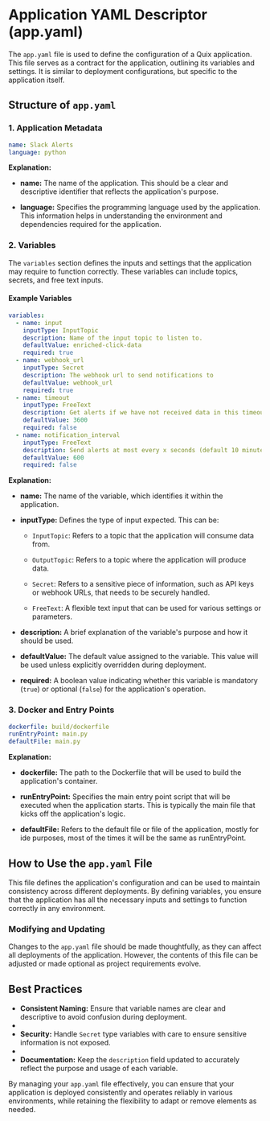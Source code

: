 # Application YAML Descriptor (app.yaml)

The `app.yaml` file is used to define the configuration of a Quix application. This file serves as a contract for the application, outlining its variables and settings. It is similar to deployment configurations, but specific to the application itself.

## Structure of `app.yaml`

### 1. Application Metadata

```yaml
name: Slack Alerts
language: python
```

**Explanation:**

- **name:** The name of the application. This should be a clear and descriptive identifier that reflects the application's purpose.
  
- **language:** Specifies the programming language used by the application. This information helps in understanding the environment and dependencies required for the application.

### 2. Variables

The `variables` section defines the inputs and settings that the application may require to function correctly. These variables can include topics, secrets, and free text inputs.

#### Example Variables

```yaml
variables:
  - name: input
    inputType: InputTopic
    description: Name of the input topic to listen to.
    defaultValue: enriched-click-data
    required: true
  - name: webhook_url
    inputType: Secret
    description: The webhook url to send notifications to
    defaultValue: webhook_url
    required: true
  - name: timeout
    inputType: FreeText
    description: Get alerts if we have not received data in this timeout (seconds)
    defaultValue: 3600
    required: false
  - name: notification_interval
    inputType: FreeText
    description: Send alerts at most every x seconds (default 10 minutes)
    defaultValue: 600
    required: false
```

**Explanation:**

- **name:** The name of the variable, which identifies it within the application.
  
- **inputType:** Defines the type of input expected. This can be:
  
    - `InputTopic`: Refers to a topic that the application will consume data from.
  
    - `OutputTopic`: Refers to a topic where the application will produce data.

    - `Secret`: Refers to a sensitive piece of information, such as API keys or webhook URLs, that needs to be securely handled.
     
    - `FreeText`: A flexible text input that can be used for various settings or parameters.

- **description:** A brief explanation of the variable's purpose and how it should be used.

- **defaultValue:** The default value assigned to the variable. This value will be used unless explicitly overridden during deployment.

- **required:** A boolean value indicating whether this variable is mandatory (`true`) or optional (`false`) for the application's operation.

### 3. Docker and Entry Points

```yaml
dockerfile: build/dockerfile
runEntryPoint: main.py
defaultFile: main.py
```

**Explanation:**

- **dockerfile:** The path to the Dockerfile that will be used to build the application's container.
  
- **runEntryPoint:** Specifies the main entry point script that will be executed when the application starts. This is typically the main file that kicks off the application's logic.

- **defaultFile:** Refers to the default file or file of the application, mostly for ide purposes, most of the times it will be the same as runEntryPoint.

## How to Use the `app.yaml` File

This file defines the application's configuration and can be used to maintain consistency across different deployments. By defining variables, you ensure that the application has all the necessary inputs and settings to function correctly in any environment.

### Modifying and Updating

Changes to the `app.yaml` file should be made thoughtfully, as they can affect all deployments of the application. However, the contents of this file can be adjusted or made optional as project requirements evolve.

## Best Practices

- **Consistent Naming:** Ensure that variable names are clear and descriptive to avoid confusion during deployment.
- 
- **Security:** Handle `Secret` type variables with care to ensure sensitive information is not exposed.
- 
- **Documentation:** Keep the `description` field updated to accurately reflect the purpose and usage of each variable.

By managing your `app.yaml` file effectively, you can ensure that your application is deployed consistently and operates reliably in various environments, while retaining the flexibility to adapt or remove elements as needed.
